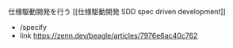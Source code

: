 仕様駆動開発を行う
[[仕様駆動開発 SDD spec driven development]]
- /specify
- link
https://zenn.dev/beagle/articles/7976e6ac40c762